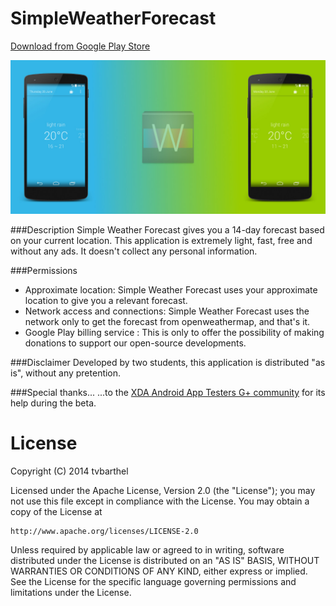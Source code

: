 SimpleWeatherForecast
=====================

[Download from Google Play Store](https://play.google.com/store/apps/details?id=fr.tvbarthel.apps.simpleweatherforcast)

![feature graphic](StoreListing/en-GB/feature_graphic.jpg)

###Description
Simple Weather Forecast gives you a 14-day forecast based on your current location. This application is extremely light, fast, free and without any ads.
It doesn't collect any personal information.

###Permissions
 * Approximate location: Simple Weather Forecast uses your approximate location to give you a relevant forecast.
 * Network access and connections: Simple Weather Forecast uses the network only to get the forecast from openweathermap, and that's it.
 * Google Play billing service : This is only to offer the possibility of making donations to support our open-source developments. 

###Disclaimer
Developed by two students, this application is distributed "as is", without any pretention.

###Special thanks...
...to the [XDA Android App Testers G+ community](https://plus.google.com/communities/100406373096097711894) for its help during the beta.


License
=====================
Copyright (C) 2014 tvbarthel

Licensed under the Apache License, Version 2.0 (the "License");
you may not use this file except in compliance with the License.
You may obtain a copy of the License at

    http://www.apache.org/licenses/LICENSE-2.0

Unless required by applicable law or agreed to in writing, software
distributed under the License is distributed on an "AS IS" BASIS,
WITHOUT WARRANTIES OR CONDITIONS OF ANY KIND, either express or implied.
See the License for the specific language governing permissions and
limitations under the License.
